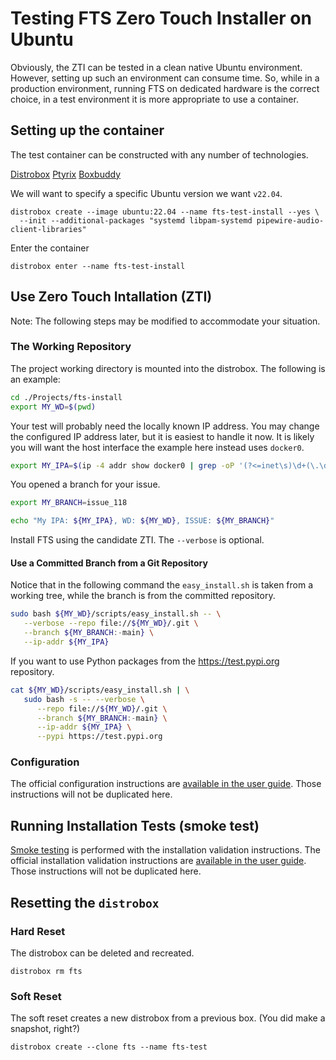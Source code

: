 # Testing FTS Zero Touch Installer on Ubuntu 

Obviously, the ZTI can be tested in a clean native Ubuntu environment.
However, setting up such an environment can consume time.
So, while in a production environment, running FTS on dedicated hardware is the correct choice,
in a test environment it is more appropriate to use a container.

## Setting up the container

The test container can be constructed with any number of technologies.

[Distrobox](https://wiki.archlinux.org/title/Distrobox)
[Ptyrix](https://flathub.org/apps/app.devsuite.Ptyxis)
[Boxbuddy](https://flathub.org/apps/io.github.dvlv.boxbuddyrs)

We will want to specify a specific Ubuntu version we want `v22.04`.
```shell
distrobox create --image ubuntu:22.04 --name fts-test-install --yes \
  --init --additional-packages "systemd libpam-systemd pipewire-audio-client-libraries" 
```

Enter the container
```shell
distrobox enter --name fts-test-install
```

## Use Zero Touch Intallation (ZTI)

Note: The following steps may be modified to accommodate your situation.

### The Working Repository

The project working directory is mounted into the distrobox.
The following is an example:
```bash
cd ./Projects/fts-install
export MY_WD=$(pwd)
```

Your test will probably need the locally known IP address.
You may change the configured IP address later,
but it is easiest to handle it now.
It is likely you will want the host interface the example here instead uses `docker0`.
```bash
export MY_IPA=$(ip -4 addr show docker0 | grep -oP '(?<=inet\s)\d+(\.\d+){3}')
```

You opened a branch for your issue.
```bash
export MY_BRANCH=issue_118
```

```bash
echo "My IPA: ${MY_IPA}, WD: ${MY_WD}, ISSUE: ${MY_BRANCH}"
```

Install FTS using the candidate ZTI.
The `--verbose` is optional.

#### Use a Committed Branch from a Git Repository
Notice that in the following command the `easy_install.sh` is taken from
a working tree, while the branch is from the committed repository.

```bash
sudo bash ${MY_WD}/scripts/easy_install.sh -- \
   --verbose --repo file://${MY_WD}/.git \
   --branch ${MY_BRANCH:-main} \
   --ip-addr ${MY_IPA} 
```
If you want to use Python packages from the https://test.pypi.org repository.
```bash
cat ${MY_WD}/scripts/easy_install.sh | \
   sudo bash -s -- --verbose \
      --repo file://${MY_WD}/.git \
      --branch ${MY_BRANCH:-main} \
      --ip-addr ${MY_IPA} \
      --pypi https://test.pypi.org
```

### Configuration

The official configuration instructions are
[available in the user guide](https://freetakteam.github.io/FreeTAKServer-User-Docs/Installation/Operation/).
Those instructions will not be duplicated here.

## Running Installation Tests (smoke test)

[Smoke testing](https://en.wikipedia.org/wiki/Smoke_testing_(software))
is performed with the installation validation instructions.
The official installation validation instructions are
[available in the user guide](https://freetakteam.github.io/FreeTAKServer-User-Docs/Installation/Troubleshooting/InstallationCheck/).
Those instructions will not be duplicated here.

## Resetting the `distrobox`

### Hard Reset
The distrobox can be deleted and recreated.

```shell
distrobox rm fts
```

### Soft Reset

The soft reset creates a new distrobox from a previous box.
(You did make a snapshot, right?)
```shell
distrobox create --clone fts --name fts-test
```